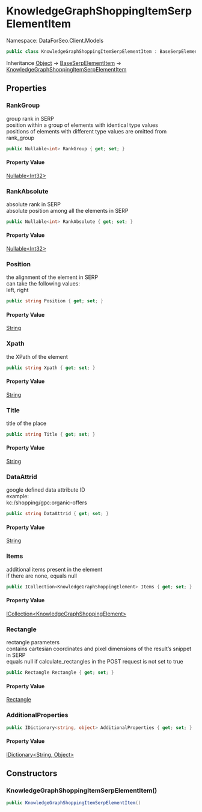 # KnowledgeGraphShoppingItemSerpElementItem

Namespace: DataForSeo.Client.Models

```csharp
public class KnowledgeGraphShoppingItemSerpElementItem : BaseSerpElementItem
```

Inheritance [Object](https://docs.microsoft.com/en-us/dotnet/api/system.object) → [BaseSerpElementItem](./dataforseo.client.models.baseserpelementitem.md) → [KnowledgeGraphShoppingItemSerpElementItem](./dataforseo.client.models.knowledgegraphshoppingitemserpelementitem.md)

## Properties

### **RankGroup**

group rank in SERP
 <br>position within a group of elements with identical type values
 <br>positions of elements with different type values are omitted from rank_group

```csharp
public Nullable<int> RankGroup { get; set; }
```

#### Property Value

[Nullable&lt;Int32&gt;](https://docs.microsoft.com/en-us/dotnet/api/system.nullable-1)<br>

### **RankAbsolute**

absolute rank in SERP
 <br>absolute position among all the elements in SERP

```csharp
public Nullable<int> RankAbsolute { get; set; }
```

#### Property Value

[Nullable&lt;Int32&gt;](https://docs.microsoft.com/en-us/dotnet/api/system.nullable-1)<br>

### **Position**

the alignment of the element in SERP
 <br>can take the following values:
 <br>left, right

```csharp
public string Position { get; set; }
```

#### Property Value

[String](https://docs.microsoft.com/en-us/dotnet/api/system.string)<br>

### **Xpath**

the XPath of the element

```csharp
public string Xpath { get; set; }
```

#### Property Value

[String](https://docs.microsoft.com/en-us/dotnet/api/system.string)<br>

### **Title**

title of the place

```csharp
public string Title { get; set; }
```

#### Property Value

[String](https://docs.microsoft.com/en-us/dotnet/api/system.string)<br>

### **DataAttrid**

google defined data attribute ID
 <br>example:
 <br>kc:/shopping/gpc:organic-offers

```csharp
public string DataAttrid { get; set; }
```

#### Property Value

[String](https://docs.microsoft.com/en-us/dotnet/api/system.string)<br>

### **Items**

additional items present in the element
 <br>if there are none, equals null

```csharp
public ICollection<KnowledgeGraphShoppingElement> Items { get; set; }
```

#### Property Value

[ICollection&lt;KnowledgeGraphShoppingElement&gt;](https://docs.microsoft.com/en-us/dotnet/api/system.collections.generic.icollection-1)<br>

### **Rectangle**

rectangle parameters
 <br>contains cartesian coordinates and pixel dimensions of the result’s snippet in SERP
 <br>equals null if calculate_rectangles in the POST request is not set to true

```csharp
public Rectangle Rectangle { get; set; }
```

#### Property Value

[Rectangle](./dataforseo.client.models.rectangle.md)<br>

### **AdditionalProperties**

```csharp
public IDictionary<string, object> AdditionalProperties { get; set; }
```

#### Property Value

[IDictionary&lt;String, Object&gt;](https://docs.microsoft.com/en-us/dotnet/api/system.collections.generic.idictionary-2)<br>

## Constructors

### **KnowledgeGraphShoppingItemSerpElementItem()**

```csharp
public KnowledgeGraphShoppingItemSerpElementItem()
```
